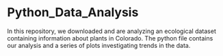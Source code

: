 # Python_Data_Analysis

In this repository, we downloaded and are analyzing an ecological dataset containing information about plants in Colorado. The python file contains our analysis and a series of plots investigating trends in the data. 
